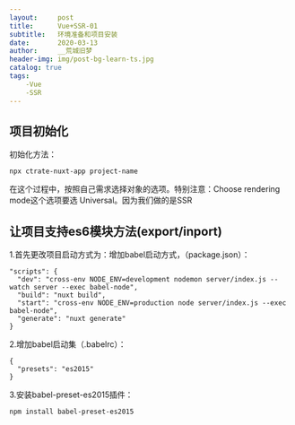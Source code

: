 ```yaml
---
layout:     post
title:      Vue+SSR-01
subtitle:   环境准备和项目安装
date:       2020-03-13
author:     __荒城旧梦
header-img: img/post-bg-learn-ts.jpg
catalog: true
tags:
    -Vue
	-SSR
---
```


## 项目初始化

初始化方法：
    
    npx ctrate-nuxt-app project-name

在这个过程中，按照自己需求选择对象的选项。特别注意：Choose rendering mode这个选项要选 Universal。因为我们做的是SSR


## 让项目支持es6模块方法(export/inport)

1.首先更改项目启动方式为：增加babel启动方式，（package.json）：
	
	"scripts": {
      "dev": "cross-env NODE_ENV=development nodemon server/index.js --watch server --exec babel-node",
      "build": "nuxt build",
      "start": "cross-env NODE_ENV=production node server/index.js --exec babel-node",
      "generate": "nuxt generate"
 	}

2.增加babel启动集（.babelrc）：

	
	{
	  "presets": "es2015"
	}

3.安装babel-preset-es2015插件：

	npm install babel-preset-es2015

